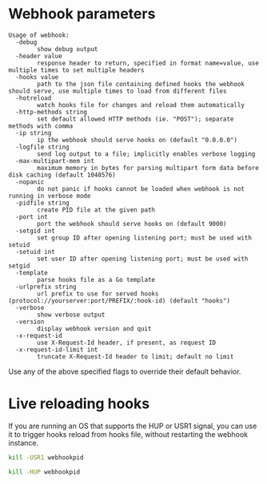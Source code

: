 # Webhook parameters
```
Usage of webhook:
  -debug
    	show debug output
  -header value
    	response header to return, specified in format name=value, use multiple times to set multiple headers
  -hooks value
    	path to the json file containing defined hooks the webhook should serve, use multiple times to load from different files
  -hotreload
    	watch hooks file for changes and reload them automatically
  -http-methods string
    	set default allowed HTTP methods (ie. "POST"); separate methods with comma
  -ip string
    	ip the webhook should serve hooks on (default "0.0.0.0")
  -logfile string
    	send log output to a file; implicitly enables verbose logging
  -max-multipart-mem int
    	maximum memory in bytes for parsing multipart form data before disk caching (default 1048576)
  -nopanic
    	do not panic if hooks cannot be loaded when webhook is not running in verbose mode
  -pidfile string
    	create PID file at the given path
  -port int
    	port the webhook should serve hooks on (default 9000)
  -setgid int
    	set group ID after opening listening port; must be used with setuid
  -setuid int
    	set user ID after opening listening port; must be used with setgid
  -template
    	parse hooks file as a Go template
  -urlprefix string
    	url prefix to use for served hooks (protocol://yourserver:port/PREFIX/:hook-id) (default "hooks")
  -verbose
    	show verbose output
  -version
    	display webhook version and quit
  -x-request-id
    	use X-Request-Id header, if present, as request ID
  -x-request-id-limit int
    	truncate X-Request-Id header to limit; default no limit
```

Use any of the above specified flags to override their default behavior.

# Live reloading hooks
If you are running an OS that supports the HUP or USR1 signal, you can use it to trigger hooks reload from hooks file, without restarting the webhook instance.
```bash
kill -USR1 webhookpid

kill -HUP webhookpid
```
